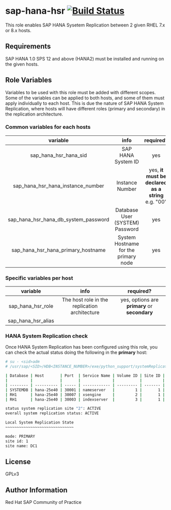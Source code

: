 # sap-hana-hsr [![Build Status](https://travis-ci.com/redhat-sap/sap-hana-hsr.svg?branch=master)](https://travis-ci.com/redhat-sap/sap-hana-hsr)

This role enables SAP HANA Sysetem Replication between 2 given RHEL 7.x or 8.x hosts.

## Requirements

SAP HANA 1.0 SPS 12 and above (HANA2) must be installed and running on the given hosts.

## Role Variables

Variables to be used with this role must be added with different scopes. Some of the variables can be applied to both hosts, and some of them must apply individually to each host. This is due the nature of SAP HANA System Replication, where hosts will have different roles (primary and secondary) in the replication architecture.

### Common variables for each hosts

| variable | info | required? |
|:--------:|:----:|:---------:|
|sap_hana_hsr_hana_sid|SAP HANA System ID|yes|
|sap_hana_hsr_hana_instance_number|Instance Number|yes, **it must be declared as a string** e.g. "00"|
|sap_hana_hsr_hana_db_system_password|Database User (SYSTEM) Password|yes|
|sap_hana_hsr_hana_primary_hostname|System Hostname for the primary node|yes|

### Specific variables per host

| variable | info | required? |
|:--------:|:----:|:---------:|
|sap_hana_hsr_role|The host role in the replication architecture|yes, options are **primary** or **secondary**|
|sap_hana_hsr_alias|


### HANA System Replication check

Once HANA System Replication has been configured using this role, you can check the actual status doing the following in the **primary** host:

```bash
# su - <sid>adm
# /usr/sap/<SID>/HDB<INSTANCE_NUMBER>/exe/python_support/systemReplicationStatus.py

| Database | Host       | Port  | Service Name | Volume ID | Site ID | Site Name | Secondary  | Secondary | Secondary | Secondary | Secondary     | Replication | Replication | Replication    |
|          |            |       |              |           |         |           | Host       | Port      | Site ID   | Site Name | Active Status | Mode        | Status      | Status Details |
| -------- | ---------- | ----- | ------------ | --------- | ------- | --------- | ---------- | --------- | --------- | --------- | ------------- | ----------- | ----------- | -------------- |
| SYSTEMDB | hana-25e40 | 30001 | nameserver   |         1 |       1 | DC1       | hana-25e41 |     30001 |         2 | DC2       | YES           | SYNC        | ACTIVE      |                |
| RH1      | hana-25e40 | 30007 | xsengine     |         2 |       1 | DC1       | hana-25e41 |     30007 |         2 | DC2       | YES           | SYNC        | ACTIVE      |                |
| RH1      | hana-25e40 | 30003 | indexserver  |         3 |       1 | DC1       | hana-25e41 |     30003 |         2 | DC2       | YES           | SYNC        | ACTIVE      |                |

status system replication site "2": ACTIVE
overall system replication status: ACTIVE

Local System Replication State
~~~~~~~~~~~~~~~~~~~~~~~~~~~~~~

mode: PRIMARY
site id: 1
site name: DC1
```

## License

GPLv3

## Author Information

Red Hat SAP Community of Practice
